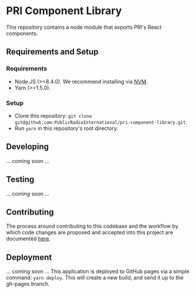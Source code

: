# PRI Component Library
This repository contains a node module that exports PRI's React components.

## Requirements and Setup
### Requirements
 - Node.JS (>=8.4.0). We recommend installing via [NVM](https://github.com/creationix/nvm).
 - Yarn (>=1.5.0).

### Setup
 - Clone this repository: `git clone git@github.com:PublicRadioInternational/pri-component-library.git`.
 - Run `yarn` in this repository's root directory.

## Developing
 ... coming soon ...

## Testing
 ... coming soon ...

## Contributing
The process around contributing to this codebase and the workflow by which code changes are proposed and accepted into this project are documented [here](./.github/CONTRIBUTING.md).

## Deployment
... coming soon ...
This application is deployed to GitHub pages via a simple command: `yarn deploy`. This will create a new build, and send it up to the gh-pages branch.
